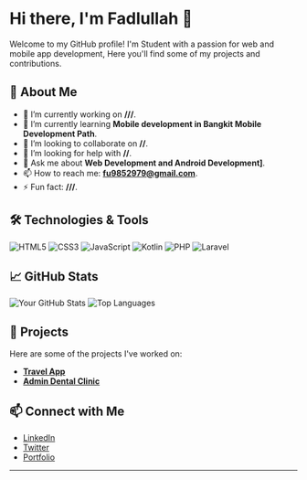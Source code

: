 # Hi there, I'm Fadlullah 👋

Welcome to my GitHub profile! I'm Student with a passion for web and mobile app development, Here you'll find some of my projects and contributions.

## 🌱 About Me
- 🔭 I’m currently working on **///**.
- 🌱 I’m currently learning **Mobile development in Bangkit Mobile Development Path**.
- 👯 I’m looking to collaborate on **//**.
- 🤔 I’m looking for help with **//**.
- 💬 Ask me about **Web Development and Android Development]**.
- 📫 How to reach me: **fu9852979@gmail.com**.
- ⚡ Fun fact: **///**.

## 🛠️ Technologies & Tools
![HTML5](https://img.shields.io/badge/-HTML5-E34F26?style=flat-square&logo=html5&logoColor=white)
![CSS3](https://img.shields.io/badge/-CSS3-1572B6?style=flat-square&logo=css3&logoColor=white)
![JavaScript](https://img.shields.io/badge/-JavaScript-F7DF1E?style=flat-square&logo=javascript&logoColor=black)
![Kotlin](https://img.shields.io/badge/-Kotlin-0095D5?style=flat-square&logo=kotlin&logoColor=white)
![PHP](https://img.shields.io/badge/-PHP-777BB4?style=flat-square&logo=php&logoColor=white)
![Laravel](https://img.shields.io/badge/-Laravel-FF2D20?style=flat-square&logo=laravel&logoColor=white)


## 📈 GitHub Stats
![Your GitHub Stats](https://github-readme-stats.vercel.app/api?username=fadlullah07&show_icons=true&hide_border=true&theme=radical)
![Top Languages](https://github-readme-stats.vercel.app/api/top-langs/?username=fadlullah07&layout=compact&theme=radical)

## 🚀 Projects
Here are some of the projects I've worked on:
- [**Travel App**](https://github.com/fadlullah07/Wonderlast)
- [**Admin Dental Clinic**](https://fadelakbars/Admin-Klinik-Gigi)


## 📫 Connect with Me
- [LinkedIn](https://linkedin.com/in/fadlullah07)
- [Twitter](https://twitter.com/fadlu_7i)
- [Portfolio]()

---



<!---
fadlullah07/fadlullah07 is a ✨ special ✨ repository because its `README.md` (this file) appears on your GitHub profile.
You can click the Preview link to take a look at your changes.
--->
